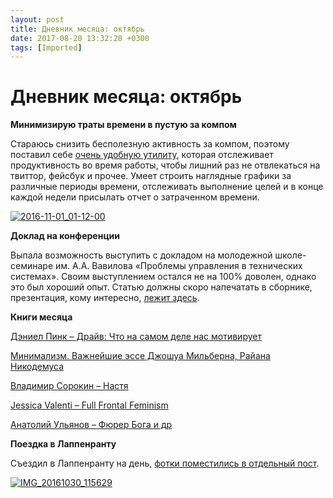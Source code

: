 ```yaml
---
layout: post
title: Дневник месяца: октябрь
date: 2017-08-20 13:32:20 +0300
tags: [Imported]
---
```

# Дневник месяца: октябрь

**Минимизирую траты времени в пустую за компом**

Стараюсь снизить бесполезную активность за компом, поэтому поставил себе [очень удобную утилиту](https://www.rescuetime.com/), которая отслеживает продуктивность во время работы, чтобы лишний раз не отвлекаться на твиттор, фейсбук и прочее. Умеет строить наглядные графики за различные периоды времени, отслеживать выполнение целей и в конце каждой недели присылать отчет о затраченном времени.

[![2016-11-01_01-12-00](https://vlaim.s3.amazonaws.com/uploads/2016/11/2016-11-01_01-12-00-1024x558.png)](https://vlaim.s3.amazonaws.com/uploads/2016/11/2016-11-01_01-12-00.png)

**Доклад на конференции**

Выпала возможность выступить с докладом на молодежной школе-семинаре им. А.А. Вавилова «Проблемы управления в технических системах». Своим выступлением остался не на 100% доволен, однако это был хороший опыт. Статью должны скоро напечатать в сборнике, презентация, кому интересно, [лежит здесь](http://www.slideshare.net/vjalexeyev/ss-67831994).

**Книги месяца**

[Дэниел Пинк – Драйв: Что на самом деле нас мотивирует](https://blog.alexeyev.me/2016/10/daniel-pink/ "Редактировать «Книга #18: Дэниел Пинк – Драйв: Что на самом деле нас мотивирует»")

[Минимализм. Важнейшие эссе Джошуа Мильберна, Райана Никодемуса](https://blog.alexeyev.me/2016/10/theminimalists/ "Книга #19: Минимализм. Важнейшие эссе Джошуа Мильберна, Райана Никодемуса")

[Владимир Сорокин – Настя](https://blog.alexeyev.me/2016/11/sorokin-nastya/)

[Jessica Valenti – Full Frontal Feminism](https://blog.alexeyev.me/2016/11/full-frontal-feminism/ "Книга #21: Jessica Valenti – Full Frontal Feminism")

[Анатолий Ульянов – Фюрер Бога и др](https://blog.alexeyev.me/2016/11/ulyanov/ "Книга #22: Анатолий Ульянов – Фюрер Бога и др.")

**Поездка в Лаппенранту**

Съездил в Лаппенранту на день, [фотки поместились в отдельный пост](https://blog.alexeyev.me/2016/11/lappeenranta/ "Лаппенранта").

[![IMG_20161030_115629](https://vlaim.s3.amazonaws.com/uploads/2016/11/IMG_20161030_115629.jpg)](https://vlaim.s3.amazonaws.com/uploads/2016/11/IMG_20161030_115629.jpg)